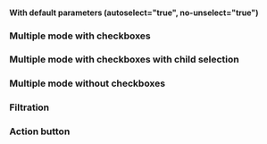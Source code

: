 #### With default parameters (autoselect="true", no-unselect="true")
<!-- example(tree-overview) -->

### Multiple mode with checkboxes
<!-- example(tree-multiple-checkbox) -->

### Multiple mode with checkboxes with child selection
<!-- example(tree-multiple-checklist) -->

### Multiple mode without checkboxes
<!-- example(tree-multiple-keyboard) -->

### Filtration
<!-- example(tree-filtering) -->

### Action button
<!-- example(tree-action-button) -->
